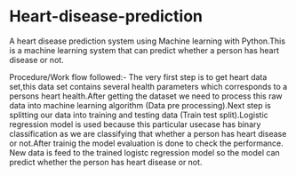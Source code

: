 # Heart-disease-prediction

A heart disease prediction system using Machine learning with Python.This is a machine learning system that can predict whether a person has heart disease or not.

Procedure/Work flow followed:- The very first step is to get heart data set,this data set contains several health parameters which corresponds to a persons heart health.After getting the dataset we need to process this raw data into machine learning algorithm (Data pre processing).Next step is splitting our data into training and testing data (Train test split).Logistic regression model is used because this particular usecase has binary classification as we are classifying that whether a person has heart disease or not.After trainig the model evaluation is done to check the performance. New data is feed to the trained logistc regression model so the model can predict whether the person has heart disease or not.
